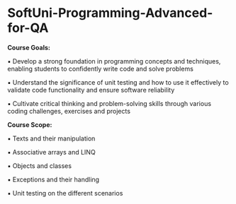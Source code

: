 # SoftUni-Programming-Advanced-for-QA

**Course Goals:**

▪ Develop a strong foundation in programming 
concepts and techniques, enabling students to 
confidently write code and solve problems

▪ Understand the significance of unit testing and how 
to use it effectively to validate code functionality and 
ensure software reliability

▪ Cultivate critical thinking and problem-solving skills 
through various coding challenges, exercises and projects

**Course Scope:**

 ▪ Texts and their manipulation
 
 ▪ Associative arrays and LINQ
 
 ▪ Objects and classes
 
 ▪ Exceptions and their handling
 
 ▪ Unit testing on the different scenarios
 

